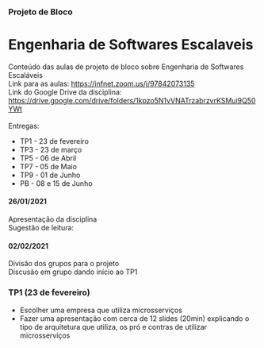 ### Projeto de Bloco
# Engenharia de Softwares Escalaveis
Conteúdo das aulas de projeto de bloco sobre Engenharia de Softwares Escaláveis
<br>Link para as aulas: https://infnet.zoom.us/j/97842073135
<br>Link do Google Drive da disciplina: https://drive.google.com/drive/folders/1kpzo5N1vVNATrzabrzvrKSMui9Q50YWt
<br><br>Entregas:
* TP1	- 23 de fevereiro
* TP3	- 23 de março
* TP5	- 06 de Abril
* TP7	- 05 de Maio
* TP9	- 01 de Junho
* PB	- 08 e 15 de Junho

#### 26/01/2021
Apresentação da disciplina
<br>Sugestão de leitura: 

#### 02/02/2021
Divisão dos grupos para o projeto
<br>Discusão em grupo dando início ao TP1


### TP1 (23 de fevereiro)
* Escolher uma empresa que utiliza microsserviços
* Fazer uma apresentação com cerca de 12 slides (20min) explicando o tipo de arquitetura que utiliza, os pró e contras de utilizar microsserviços
